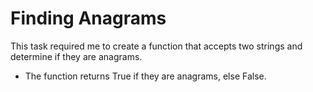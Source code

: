 # Finding Anagrams

This task required me to create a function that accepts two strings and determine if they are anagrams.

- The function returns True if they are anagrams, else False.
